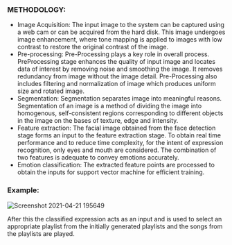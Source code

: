 ### METHODOLOGY:
-  Image Acquisition:
The input image to the system can be captured using a web cam or can be acquired from the hard disk. This image undergoes image enhancement, where tone mapping is applied to images with low contrast to restore the original contrast of the image.
-  Pre-processing:
 Pre-Processing plays a key role in overall process. PreProcessing stage enhances the quality of input image and locates data of interest by removing noise and smoothing the image. It removes redundancy from image without the image detail. Pre-Processing also includes filtering and normalization of image
which produces uniform size and rotated image. 
- Segmentation:
Segmentation separates image into meaningful reasons. Segmentation of an image is a method of dividing the image into homogenous, self-consistent regions corresponding to different objects in the image on the bases of texture, edge and intensity. 
-  Feature extraction:
 The facial image obtained from the face detection stage forms an input to the feature extraction stage. To obtain real time performance and to reduce time complexity, for the intent of expression recognition, only eyes and mouth are considered. The combination of two features is adequate to convey emotions accurately. 
-  Emotion classification:
 The extracted feature points are processed to obtain the inputs for support vector machine for efficient training. 
 
 ### Example:
 ![Screenshot 2021-04-21 195649](https://user-images.githubusercontent.com/60208804/115570597-dfba5400-a2db-11eb-878c-6d8793fdf44a.png)

After this the classified expression acts as an input and is used to select an appropriate playlist from the initially generated playlists and the songs from the playlists are played.
